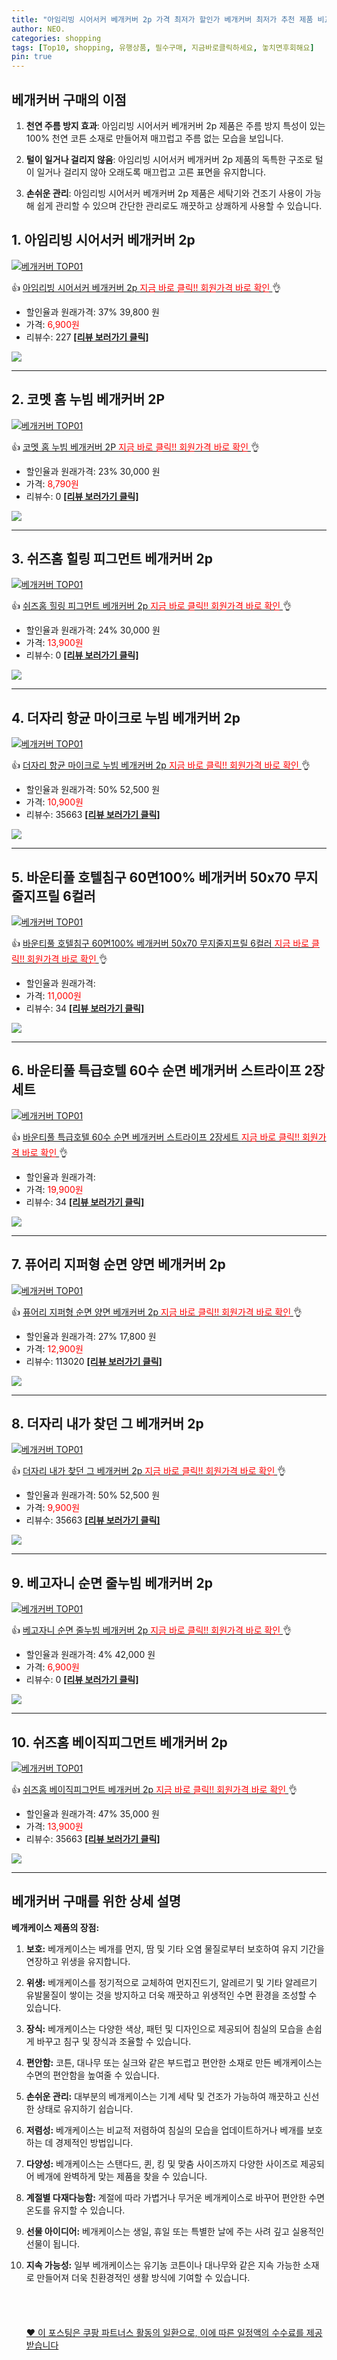 ```yaml
---
title: "아임리빙 시어서커 베개커버 2p 가격 최저가 할인가 베개커버 최저가 추천 제품 비교"
author: NEO.
categories: shopping
tags: [Top10, shopping, 유행상품, 필수구매, 지금바로클릭하세요, 놓치면후회해요]
pin: true
---
```

## 베개커버 구매의 이점
1. **천연 주름 방지 효과**: 아임리빙 시어서커 베개커버 2p 제품은 주름 방지 특성이 있는 100% 천연 코튼 소재로 만들어져 매끄럽고 주름 없는 모습을 보입니다.


2. **털이 일거나 걸리지 않음**: 아임리빙 시어서커 베개커버 2p 제품의 독특한 구조로 털이 일거나 걸리지 않아 오래도록 매끄럽고 고른 표면을 유지합니다.


3. **손쉬운 관리**: 아임리빙 시어서커 베개커버 2p 제품은 세탁기와 건조기 사용이 가능해 쉽게 관리할 수 있으며 간단한 관리로도 깨끗하고 상쾌하게 사용할 수 있습니다.

   

## 1. 아임리빙 시어서커 베개커버 2p

[![베개커버 TOP01](https://thumbnail9.coupangcdn.com/thumbnails/remote/490x490ex/image/retail/images/2018/03/28/19/8/18f3e3d6-a0cd-4ffe-aa5c-9f0a4164d04f.jpg)](https://link.coupang.com/re/AFFSDP?lptag=AF3617701&subid=GithubCoopas&pageKey=73257129&traceid=V0-153&itemId=244207428&vendorItemId=3601090068)


👍 [아임리빙 시어서커 베개커버 2p <font color=red> 지금 바로 클릭!! 회원가격 바로 확인 </font> ](https://link.coupang.com/re/AFFSDP?lptag=AF3617701&subid=GithubCoopas&pageKey=73257129&traceid=V0-153&itemId=244207428&vendorItemId=3601090068) 👌 


- 할인율과 원래가격: 37%  39,800   원
- 가격: <span style='color:red'>6,900원</span>
- 리뷰수: 227  [**[리뷰 보러가기 클릭]**](https://link.coupang.com/re/AFFSDP?lptag=AF3617701&subid=GithubCoopas&pageKey=73257129&traceid=V0-153&itemId=244207428&vendorItemId=3601090068)

[![](/discount_price.png)](https://link.coupang.com/re/AFFSDP?lptag=AF3617701&subid=GithubCoopas&pageKey=73257129&traceid=V0-153&itemId=244207428&vendorItemId=3601090068)

---


   

## 2. 코멧 홈 누빔 베개커버 2P

[![베개커버 TOP01](https://thumbnail10.coupangcdn.com/thumbnails/remote/490x490ex/image/retail/images/3004441462014731-4f8f14e9-2832-40b2-8e6d-dcd584a17bcf.jpg)](https://link.coupang.com/re/AFFSDP?lptag=AF3617701&subid=GithubCoopas&pageKey=6417994898&traceid=V0-153&itemId=13792887723&vendorItemId=81043258227)


👍 [코멧 홈 누빔 베개커버 2P <font color=red> 지금 바로 클릭!! 회원가격 바로 확인 </font> ](https://link.coupang.com/re/AFFSDP?lptag=AF3617701&subid=GithubCoopas&pageKey=6417994898&traceid=V0-153&itemId=13792887723&vendorItemId=81043258227) 👌 


- 할인율과 원래가격: 23%  30,000   원
- 가격: <span style='color:red'>8,790원</span>
- 리뷰수: 0  [**[리뷰 보러가기 클릭]**](https://link.coupang.com/re/AFFSDP?lptag=AF3617701&subid=GithubCoopas&pageKey=6417994898&traceid=V0-153&itemId=13792887723&vendorItemId=81043258227)

[![](/discount_price.png)](https://link.coupang.com/re/AFFSDP?lptag=AF3617701&subid=GithubCoopas&pageKey=6417994898&traceid=V0-153&itemId=13792887723&vendorItemId=81043258227)

---


   

## 3. 쉬즈홈 힐링 피그먼트 베개커버 2p

[![베개커버 TOP01](https://thumbnail7.coupangcdn.com/thumbnails/remote/490x490ex/image/product/image/vendoritem/2018/01/29/3133617453/5015dcf1-92f6-4f8e-970a-b32dafb619bd.jpg)](https://link.coupang.com/re/AFFSDP?lptag=AF3617701&subid=GithubCoopas&pageKey=81820140&traceid=V0-153&itemId=79026449&vendorItemId=3133617453)


👍 [쉬즈홈 힐링 피그먼트 베개커버 2p <font color=red> 지금 바로 클릭!! 회원가격 바로 확인 </font> ](https://link.coupang.com/re/AFFSDP?lptag=AF3617701&subid=GithubCoopas&pageKey=81820140&traceid=V0-153&itemId=79026449&vendorItemId=3133617453) 👌 


- 할인율과 원래가격: 24%  30,000   원
- 가격: <span style='color:red'>13,900원</span>
- 리뷰수: 0  [**[리뷰 보러가기 클릭]**](https://link.coupang.com/re/AFFSDP?lptag=AF3617701&subid=GithubCoopas&pageKey=81820140&traceid=V0-153&itemId=79026449&vendorItemId=3133617453)

[![](/discount_price.png)](https://link.coupang.com/re/AFFSDP?lptag=AF3617701&subid=GithubCoopas&pageKey=81820140&traceid=V0-153&itemId=79026449&vendorItemId=3133617453)

---


   

## 4. 더자리 항균 마이크로 누빔 베개커버 2p

[![베개커버 TOP01](https://thumbnail6.coupangcdn.com/thumbnails/remote/490x490ex/image/retail/images/5972201364484677-20a67d9f-aeb4-4f3b-8d5f-c425ff496804.jpg)](https://link.coupang.com/re/AFFSDP?lptag=AF3617701&subid=GithubCoopas&pageKey=17583799&traceid=V0-153&itemId=70534894&vendorItemId=3114085321)


👍 [더자리 항균 마이크로 누빔 베개커버 2p <font color=red> 지금 바로 클릭!! 회원가격 바로 확인 </font> ](https://link.coupang.com/re/AFFSDP?lptag=AF3617701&subid=GithubCoopas&pageKey=17583799&traceid=V0-153&itemId=70534894&vendorItemId=3114085321) 👌 


- 할인율과 원래가격: 50%  52,500   원
- 가격: <span style='color:red'>10,900원</span>
- 리뷰수: 35663  [**[리뷰 보러가기 클릭]**](https://link.coupang.com/re/AFFSDP?lptag=AF3617701&subid=GithubCoopas&pageKey=17583799&traceid=V0-153&itemId=70534894&vendorItemId=3114085321)

[![](/discount_price.png)](https://link.coupang.com/re/AFFSDP?lptag=AF3617701&subid=GithubCoopas&pageKey=17583799&traceid=V0-153&itemId=70534894&vendorItemId=3114085321)

---


   

## 5. 바운티풀 호텔침구 60면100% 베개커버 50x70 무지줄지프릴 6컬러

[![베개커버 TOP01](https://thumbnail8.coupangcdn.com/thumbnails/remote/490x490ex/image/vendor_inventory/f4de/2d45eb8c086d977549aceae2185f91d8ddf2affe86dc28d39057f5b2c2df.jpg)](https://link.coupang.com/re/AFFSDP?lptag=AF3617701&subid=GithubCoopas&pageKey=212176768&traceid=V0-153&itemId=639259744&vendorItemId=4667852619)


👍 [바운티풀 호텔침구 60면100% 베개커버 50x70 무지줄지프릴 6컬러 <font color=red> 지금 바로 클릭!! 회원가격 바로 확인 </font> ](https://link.coupang.com/re/AFFSDP?lptag=AF3617701&subid=GithubCoopas&pageKey=212176768&traceid=V0-153&itemId=639259744&vendorItemId=4667852619) 👌 


- 할인율과 원래가격: 
- 가격: <span style='color:red'>11,000원</span>
- 리뷰수: 34  [**[리뷰 보러가기 클릭]**](https://link.coupang.com/re/AFFSDP?lptag=AF3617701&subid=GithubCoopas&pageKey=212176768&traceid=V0-153&itemId=639259744&vendorItemId=4667852619)

[![](/discount_price.png)](https://link.coupang.com/re/AFFSDP?lptag=AF3617701&subid=GithubCoopas&pageKey=212176768&traceid=V0-153&itemId=639259744&vendorItemId=4667852619)

---


   

## 6. 바운티풀 특급호텔 60수 순면 베개커버 스트라이프 2장세트

[![베개커버 TOP01](https://thumbnail9.coupangcdn.com/thumbnails/remote/490x490ex/image/vendor_inventory/38ad/d80a8815949008567e8a8f43ab1ab3e1650a3c54bf2fa295742cfe5c43ea.jpg)](https://link.coupang.com/re/AFFSDP?lptag=AF3617701&subid=GithubCoopas&pageKey=298245754&traceid=V0-153&itemId=939170538&vendorItemId=5324321153)


👍 [바운티풀 특급호텔 60수 순면 베개커버 스트라이프 2장세트 <font color=red> 지금 바로 클릭!! 회원가격 바로 확인 </font> ](https://link.coupang.com/re/AFFSDP?lptag=AF3617701&subid=GithubCoopas&pageKey=298245754&traceid=V0-153&itemId=939170538&vendorItemId=5324321153) 👌 


- 할인율과 원래가격: 
- 가격: <span style='color:red'>19,900원</span>
- 리뷰수: 34  [**[리뷰 보러가기 클릭]**](https://link.coupang.com/re/AFFSDP?lptag=AF3617701&subid=GithubCoopas&pageKey=298245754&traceid=V0-153&itemId=939170538&vendorItemId=5324321153)

[![](/discount_price.png)](https://link.coupang.com/re/AFFSDP?lptag=AF3617701&subid=GithubCoopas&pageKey=298245754&traceid=V0-153&itemId=939170538&vendorItemId=5324321153)

---


   

## 7. 퓨어리 지퍼형 순면 양면 베개커버 2p

[![베개커버 TOP01](https://thumbnail9.coupangcdn.com/thumbnails/remote/490x490ex/image/product/image/vendoritem/2017/05/10/3016721809/c65db930-e15e-4f92-82bc-d1051a722ff1.jpg)](https://link.coupang.com/re/AFFSDP?lptag=AF3617701&subid=GithubCoopas&pageKey=2414711&traceid=V0-153&itemId=11120012&vendorItemId=3016721809)


👍 [퓨어리 지퍼형 순면 양면 베개커버 2p <font color=red> 지금 바로 클릭!! 회원가격 바로 확인 </font> ](https://link.coupang.com/re/AFFSDP?lptag=AF3617701&subid=GithubCoopas&pageKey=2414711&traceid=V0-153&itemId=11120012&vendorItemId=3016721809) 👌 


- 할인율과 원래가격: 27%  17,800   원
- 가격: <span style='color:red'>12,900원</span>
- 리뷰수: 113020  [**[리뷰 보러가기 클릭]**](https://link.coupang.com/re/AFFSDP?lptag=AF3617701&subid=GithubCoopas&pageKey=2414711&traceid=V0-153&itemId=11120012&vendorItemId=3016721809)

[![](/discount_price.png)](https://link.coupang.com/re/AFFSDP?lptag=AF3617701&subid=GithubCoopas&pageKey=2414711&traceid=V0-153&itemId=11120012&vendorItemId=3016721809)

---


   

## 8. 더자리 내가 찾던 그 베개커버 2p

[![베개커버 TOP01](https://thumbnail6.coupangcdn.com/thumbnails/remote/490x490ex/image/retail/images/3510166770532883-46d656f9-5a76-434e-aeb4-7725dbfa3a73.jpg)](https://link.coupang.com/re/AFFSDP?lptag=AF3617701&subid=GithubCoopas&pageKey=7375811993&traceid=V0-153&itemId=19036877368&vendorItemId=86160769252)


👍 [더자리 내가 찾던 그 베개커버 2p <font color=red> 지금 바로 클릭!! 회원가격 바로 확인 </font> ](https://link.coupang.com/re/AFFSDP?lptag=AF3617701&subid=GithubCoopas&pageKey=7375811993&traceid=V0-153&itemId=19036877368&vendorItemId=86160769252) 👌 


- 할인율과 원래가격: 50%  52,500   원
- 가격: <span style='color:red'>9,900원</span>
- 리뷰수: 35663  [**[리뷰 보러가기 클릭]**](https://link.coupang.com/re/AFFSDP?lptag=AF3617701&subid=GithubCoopas&pageKey=7375811993&traceid=V0-153&itemId=19036877368&vendorItemId=86160769252)

[![](/discount_price.png)](https://link.coupang.com/re/AFFSDP?lptag=AF3617701&subid=GithubCoopas&pageKey=7375811993&traceid=V0-153&itemId=19036877368&vendorItemId=86160769252)

---


   

## 9. 베고자니 순면 줄누빔 베개커버 2p

[![베개커버 TOP01](https://thumbnail8.coupangcdn.com/thumbnails/remote/490x490ex/image/rs_quotation_api/g0twbcpi/9b5ab8e82783493e9715a6c233f02ee2.jpg)](https://link.coupang.com/re/AFFSDP?lptag=AF3617701&subid=GithubCoopas&pageKey=6248849058&traceid=V0-153&itemId=12683981871&vendorItemId=79950966856)


👍 [베고자니 순면 줄누빔 베개커버 2p <font color=red> 지금 바로 클릭!! 회원가격 바로 확인 </font> ](https://link.coupang.com/re/AFFSDP?lptag=AF3617701&subid=GithubCoopas&pageKey=6248849058&traceid=V0-153&itemId=12683981871&vendorItemId=79950966856) 👌 


- 할인율과 원래가격: 4%  42,000   원
- 가격: <span style='color:red'>6,900원</span>
- 리뷰수: 0  [**[리뷰 보러가기 클릭]**](https://link.coupang.com/re/AFFSDP?lptag=AF3617701&subid=GithubCoopas&pageKey=6248849058&traceid=V0-153&itemId=12683981871&vendorItemId=79950966856)

[![](/discount_price.png)](https://link.coupang.com/re/AFFSDP?lptag=AF3617701&subid=GithubCoopas&pageKey=6248849058&traceid=V0-153&itemId=12683981871&vendorItemId=79950966856)

---


   

## 10. 쉬즈홈 베이직피그먼트 베개커버 2p

[![베개커버 TOP01](https://thumbnail9.coupangcdn.com/thumbnails/remote/490x490ex/image/product/image/vendoritem/2019/03/12/3633847715/cdbd8592-01a9-4c43-9eec-0dbe6f5939df.jpg)](https://link.coupang.com/re/AFFSDP?lptag=AF3617701&subid=GithubCoopas&pageKey=82006743&traceid=V0-153&itemId=261026366&vendorItemId=3633847715)


👍 [쉬즈홈 베이직피그먼트 베개커버 2p <font color=red> 지금 바로 클릭!! 회원가격 바로 확인 </font> ](https://link.coupang.com/re/AFFSDP?lptag=AF3617701&subid=GithubCoopas&pageKey=82006743&traceid=V0-153&itemId=261026366&vendorItemId=3633847715) 👌 


- 할인율과 원래가격: 47%  35,000   원
- 가격: <span style='color:red'>13,900원</span>
- 리뷰수: 35663  [**[리뷰 보러가기 클릭]**](https://link.coupang.com/re/AFFSDP?lptag=AF3617701&subid=GithubCoopas&pageKey=82006743&traceid=V0-153&itemId=261026366&vendorItemId=3633847715)

[![](/discount_price.png)](https://link.coupang.com/re/AFFSDP?lptag=AF3617701&subid=GithubCoopas&pageKey=82006743&traceid=V0-153&itemId=261026366&vendorItemId=3633847715)

---
## 베개커버 구매를 위한 상세 설명
**베개케이스 제품의 장점:**

1. **보호:** 베개케이스는 베개를 먼지, 땀 및 기타 오염 물질로부터 보호하여 유지 기간을 연장하고 위생을 유지합니다.

2. **위생:** 베개케이스를 정기적으로 교체하여 먼지진드기, 알레르기 및 기타 알레르기 유발물질이 쌓이는 것을 방지하고 더욱 깨끗하고 위생적인 수면 환경을 조성할 수 있습니다.

3. **장식:** 베개케이스는 다양한 색상, 패턴 및 디자인으로 제공되어 침실의 모습을 손쉽게 바꾸고 침구 및 장식과 조율할 수 있습니다.

4. **편안함:** 코튼, 대나무 또는 실크와 같은 부드럽고 편안한 소재로 만든 베개케이스는 수면의 편안함을 높여줄 수 있습니다.

5. **손쉬운 관리:** 대부분의 베개케이스는 기계 세탁 및 건조가 가능하여 깨끗하고 신선한 상태로 유지하기 쉽습니다.

6. **저렴성:** 베개케이스는 비교적 저렴하여 침실의 모습을 업데이트하거나 베개를 보호하는 데 경제적인 방법입니다.

7. **다양성:** 베개케이스는 스탠다드, 퀸, 킹 및 맞춤 사이즈까지 다양한 사이즈로 제공되어 베개에 완벽하게 맞는 제품을 찾을 수 있습니다.

8. **계절별 다재다능함:** 계절에 따라 가볍거나 무거운 베개케이스로 바꾸어 편안한 수면 온도를 유지할 수 있습니다.

9. **선물 아이디어:** 베개케이스는 생일, 휴일 또는 특별한 날에 주는 사려 깊고 실용적인 선물이 됩니다.

10. **지속 가능성:** 일부 베개케이스는 유기농 코튼이나 대나무와 같은 지속 가능한 소재로 만들어져 더욱 친환경적인 생활 방식에 기여할 수 있습니다.<br><br><br><br><br> [ ❤  이 포스팅은 쿠팡 파트너스 활동의 일환으로, 이에 따른 일정액의 수수료를 제공받습니다](https://link.coupang.com/a/bcEFyh)